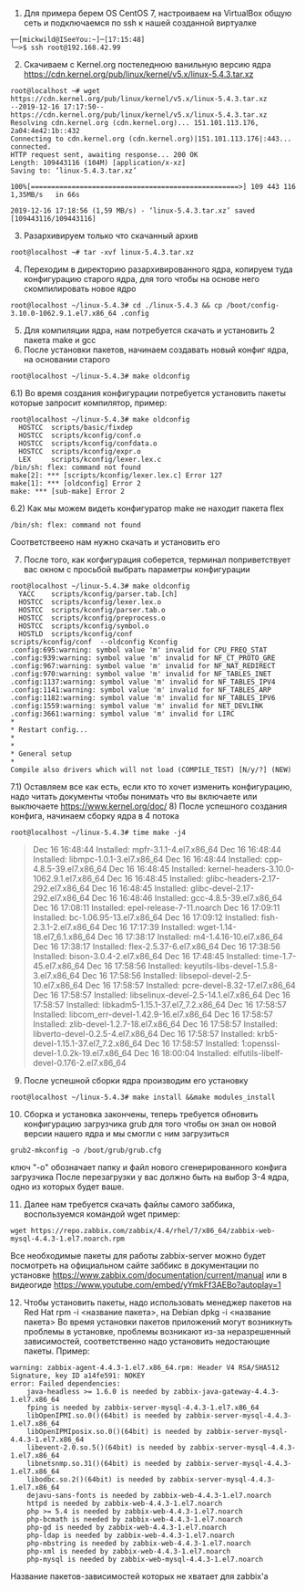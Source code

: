 1) Для примера берем OS CentOS 7, настроиваем на VirtualBox общую сеть и подключаемся по ssh к нашей созданной виртуалке

```consocle
┬─[mickwild@ISeeYou:~]─[17:15:48]
╰─>$ ssh root@192.168.42.99
```
2) Скачиваем с Kernel.org постеледнюю ванильную версию ядра https://cdn.kernel.org/pub/linux/kernel/v5.x/linux-5.4.3.tar.xz
```console
root@localhost ~# wget https://cdn.kernel.org/pub/linux/kernel/v5.x/linux-5.4.3.tar.xz
--2019-12-16 17:17:50--  https://cdn.kernel.org/pub/linux/kernel/v5.x/linux-5.4.3.tar.xz
Resolving cdn.kernel.org (cdn.kernel.org)... 151.101.113.176, 2a04:4e42:1b::432
Connecting to cdn.kernel.org (cdn.kernel.org)|151.101.113.176|:443... connected.
HTTP request sent, awaiting response... 200 OK
Length: 109443116 (104M) [application/x-xz]
Saving to: ‘linux-5.4.3.tar.xz’

100%[===================================================>] 109 443 116 1,35MB/s   in 66s    

2019-12-16 17:18:56 (1,59 MB/s) - ‘linux-5.4.3.tar.xz’ saved [109443116/109443116]
```
3) Разархивируем только что скачанный архив 
```console
root@localhost ~# tar -xvf linux-5.4.3.tar.xz 
```
4) Переходим в директорию разархивированного ядра, копируем туда конфигурацию старого ядра, для того чтобы на основе него скомпилировать новое ядро
```console
root@localhost ~/linux-5.4.3# cd ./linux-5.4.3 && cp /boot/config-3.10.0-1062.9.1.el7.x86_64 .config
```
5) Для компиляции ядра, нам потребуется скачать и установить 2 пакета make и gcc
6) После установки пакетов, начинаем создавать новый конфиг ядра, на основании старого
```console
root@localhost ~/linux-5.4.3# make oldconfig
```
  6.1) Во время создания конфигурации потребуется установить пакеты которые запросит компилятор, пример:
```console
root@localhost ~/linux-5.4.3# make oldconfig
  HOSTCC  scripts/basic/fixdep
  HOSTCC  scripts/kconfig/conf.o
  HOSTCC  scripts/kconfig/confdata.o
  HOSTCC  scripts/kconfig/expr.o
  LEX     scripts/kconfig/lexer.lex.c
/bin/sh: flex: command not found
make[2]: *** [scripts/kconfig/lexer.lex.c] Error 127
make[1]: *** [oldconfig] Error 2
make: *** [sub-make] Error 2
```
   6.2) Как мы можем видеть конфигуратор make не находит пакета flex 

```console
/bin/sh: flex: command not found
```
   Соответствеено нам нужно скачать и установить его 
   
7) После того, как когфигурация соберется, терминал поприветствует вас окном с просьбой выбрать параметры конфигурации
```console
root@localhost ~/linux-5.4.3# make oldconfig
  YACC    scripts/kconfig/parser.tab.[ch]
  HOSTCC  scripts/kconfig/lexer.lex.o
  HOSTCC  scripts/kconfig/parser.tab.o
  HOSTCC  scripts/kconfig/preprocess.o
  HOSTCC  scripts/kconfig/symbol.o
  HOSTLD  scripts/kconfig/conf
scripts/kconfig/conf  --oldconfig Kconfig
.config:695:warning: symbol value 'm' invalid for CPU_FREQ_STAT
.config:939:warning: symbol value 'm' invalid for NF_CT_PROTO_GRE
.config:967:warning: symbol value 'm' invalid for NF_NAT_REDIRECT
.config:970:warning: symbol value 'm' invalid for NF_TABLES_INET
.config:1137:warning: symbol value 'm' invalid for NF_TABLES_IPV4
.config:1141:warning: symbol value 'm' invalid for NF_TABLES_ARP
.config:1182:warning: symbol value 'm' invalid for NF_TABLES_IPV6
.config:1559:warning: symbol value 'm' invalid for NET_DEVLINK
.config:3661:warning: symbol value 'm' invalid for LIRC
*
* Restart config...
*
*
* General setup
*
Compile also drivers which will not load (COMPILE_TEST) [N/y/?] (NEW)
```
  7.1) Оставляем все как есть, если кто то хочет изменить конфигурацию, надо читать документы чтобы понимать что вы включаете или выключаете https://www.kernel.org/doc/
8) После успешного создания конфига, начинаем сборку ядра в 4 потока 
```console
root@localhost ~/linux-5.4.3# time make -j4
```
> Dec 16 16:48:44 Installed: mpfr-3.1.1-4.el7.x86_64
> Dec 16 16:48:44 Installed: libmpc-1.0.1-3.el7.x86_64
> Dec 16 16:48:44 Installed: cpp-4.8.5-39.el7.x86_64
> Dec 16 16:48:45 Installed: kernel-headers-3.10.0-1062.9.1.el7.x86_64
> Dec 16 16:48:45 Installed: glibc-headers-2.17-292.el7.x86_64
> Dec 16 16:48:45 Installed: glibc-devel-2.17-292.el7.x86_64
> Dec 16 16:48:46 Installed: gcc-4.8.5-39.el7.x86_64
> Dec 16 17:08:11 Installed: epel-release-7-11.noarch
> Dec 16 17:09:11 Installed: bc-1.06.95-13.el7.x86_64
> Dec 16 17:09:12 Installed: fish-2.3.1-2.el7.x86_64
> Dec 16 17:17:39 Installed: wget-1.14-18.el7_6.1.x86_64
> Dec 16 17:38:17 Installed: m4-1.4.16-10.el7.x86_64
> Dec 16 17:38:17 Installed: flex-2.5.37-6.el7.x86_64
> Dec 16 17:38:56 Installed: bison-3.0.4-2.el7.x86_64
> Dec 16 17:48:45 Installed: time-1.7-45.el7.x86_64
> Dec 16 17:58:56 Installed: keyutils-libs-devel-1.5.8-3.el7.x86_64
> Dec 16 17:58:56 Installed: libsepol-devel-2.5-10.el7.x86_64
> Dec 16 17:58:57 Installed: pcre-devel-8.32-17.el7.x86_64
> Dec 16 17:58:57 Installed: libselinux-devel-2.5-14.1.el7.x86_64
> Dec 16 17:58:57 Installed: libkadm5-1.15.1-37.el7_7.2.x86_64
> Dec 16 17:58:57 Installed: libcom_err-devel-1.42.9-16.el7.x86_64
> Dec 16 17:58:57 Installed: zlib-devel-1.2.7-18.el7.x86_64
> Dec 16 17:58:57 Installed: libverto-devel-0.2.5-4.el7.x86_64
> Dec 16 17:58:57 Installed: krb5-devel-1.15.1-37.el7_7.2.x86_64
> Dec 16 17:58:57 Installed: 1:openssl-devel-1.0.2k-19.el7.x86_64
> Dec 16 18:00:04 Installed: elfutils-libelf-devel-0.176-2.el7.x86_64
9) После успешной сборки ядра производим его установку

```console
root@localhost ~/linux-5.4.3# make install &&make modules_install
```

10) Сборка и установка закончены, теперь требуется обновить конфигурацию загрузчика grub для того чтобы он знал он новой версии нашего ядра и мы смогли с ним загрузиться

```console
grub2-mkconfig -o /boot/grub/grub.cfg
```
ключ "-o" обозначает папку и файл нового сгенерированного конфига загрузчика
После перезагрузки у вас должно быть на выбор 3-4 ядра, одно из которых будет ваше.

11) Далее нам требуется скачать файлы самого заббика, воспользуемся командой wget пример:

```console
wget https://repo.zabbix.com/zabbix/4.4/rhel/7/x86_64/zabbix-web-mysql-4.4.3-1.el7.noarch.rpm
```
Все необходимые пакеты для работы zabbix-server можно будет посмотреть на официальном сайте заббикс в документации по установке https://www.zabbix.com/documentation/current/manual или в видеогиде https://www.youtube.com/embed/yYmkFf3AEBo?autoplay=1

12) Чтобы установить пакеты, надо использовать менеджер пакетов 
на Red Hat rpm -i <название пакета>, 
на Debian dpkg -i <название пакета>
Во время установки пакетов приложений могут возникнуть проблемы в установке, проблемы возникают из-за неразрешенный зависимостей, соответственно надо установить недостающие пакеты. Пример: 
```console
warning: zabbix-agent-4.4.3-1.el7.x86_64.rpm: Header V4 RSA/SHA512 Signature, key ID a14fe591: NOKEY
error: Failed dependencies:
	java-headless >= 1.6.0 is needed by zabbix-java-gateway-4.4.3-1.el7.x86_64
	fping is needed by zabbix-server-mysql-4.4.3-1.el7.x86_64
	libOpenIPMI.so.0()(64bit) is needed by zabbix-server-mysql-4.4.3-1.el7.x86_64
	libOpenIPMIposix.so.0()(64bit) is needed by zabbix-server-mysql-4.4.3-1.el7.x86_64
	libevent-2.0.so.5()(64bit) is needed by zabbix-server-mysql-4.4.3-1.el7.x86_64
	libnetsnmp.so.31()(64bit) is needed by zabbix-server-mysql-4.4.3-1.el7.x86_64
	libodbc.so.2()(64bit) is needed by zabbix-server-mysql-4.4.3-1.el7.x86_64
	dejavu-sans-fonts is needed by zabbix-web-4.4.3-1.el7.noarch
	httpd is needed by zabbix-web-4.4.3-1.el7.noarch
	php >= 5.4 is needed by zabbix-web-4.4.3-1.el7.noarch
	php-bcmath is needed by zabbix-web-4.4.3-1.el7.noarch
	php-gd is needed by zabbix-web-4.4.3-1.el7.noarch
	php-ldap is needed by zabbix-web-4.4.3-1.el7.noarch
	php-mbstring is needed by zabbix-web-4.4.3-1.el7.noarch
	php-xml is needed by zabbix-web-4.4.3-1.el7.noarch
	php-mysql is needed by zabbix-web-mysql-4.4.3-1.el7.noarch
```
Название пакетов-зависимостей которых не хватает для zabbix'a
